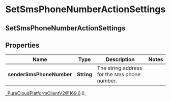# SetSmsPhoneNumberActionSettings

## SetSmsPhoneNumberActionSettings

## Properties

|Name | Type | Description | Notes|
|------------ | ------------- | ------------- | -------------|
| **senderSmsPhoneNumber** | **String** | The string address for the sms phone number. | |



_PureCloudPlatformClientV2@169.0.0_
